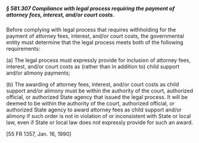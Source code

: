 ##### § 581.307 Compliance with legal process requiring the payment of attorney fees, interest, and/or court costs. #####

Before complying with legal process that requires withholding for the payment of attorney fees, interest, and/or court costs, the governmental entity must determine that the legal process meets both of the following requirements:

(a) The legal process must expressly provide for inclusion of attorney fees, interest, and/or court costs as (rather than in addition to) child support and/or alimony payments;

(b) The awarding of attorney fees, interest, and/or court costs as child support and/or alimony must be within the authority of the court, authorized official, or authorized State agency that issued the legal process. It will be deemed to be within the authority of the court, authorized official, or authorized State agency to award attorney fees as child support and/or alimony if such order is not in violation of or inconsistent with State or local law, even if State or local law does not expressly provide for such an award.

[55 FR 1357, Jan. 16, 1990]